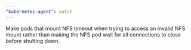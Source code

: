 ```yaml
---
"kubernetes-agent": patch
---
```


Make pods that mount NFS timeout when trying to access an invalid NFS mount rather than making the NFS pod wait for all connections to close before shutting down.
